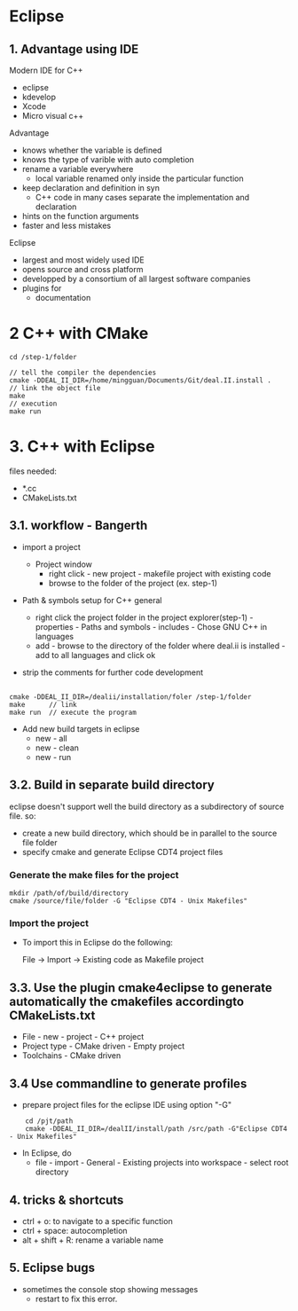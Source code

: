 # Eclipse

## 1. Advantage using IDE

Modern IDE for C++
- eclipse
- kdevelop
- Xcode
- Micro visual c++

Advantage
- knows whether the variable is defined
- knows the type of varible with auto completion
- rename a variable everywhere
  - local variable renamed only inside the particular function
- keep declaration and definition in syn
  - C++ code in many cases separate the implementation and declaration
- hints on the function arguments
- faster and less mistakes

Eclipse
- largest and most widely used IDE
- opens source and cross platform
- developped by a consortium of all largest software companies
- plugins for 
  - documentation

# 2 C++ with CMake 

    cd /step-1/folder
    
    // tell the compiler the dependencies
    cmake -DDEAL_II_DIR=/home/mingguan/Documents/Git/deal.II.install .
    // link the object file
    make
    // execution
    make run


# 3. C++ with Eclipse 

files needed:
- *.cc
- CMakeLists.txt

## 3.1. workflow - Bangerth



- import a project
  - Project window
    - right click - new project - makefile project with existing code
    - browse to the folder of the project (ex. step-1)
- Path & symbols setup for C++ general
  - right click the project folder in the project explorer(step-1) - properties - Paths and symbols - includes - Chose GNU C++ in languages
  - add - browse to the directory of the folder where deal.ii is installed - add to all languages and click ok

- strip the comments for further code development 

## 
    cmake -DDEAL_II_DIR=/dealii/installation/foler /step-1/folder
    make      // link 
    make run  // execute the program

- Add new build targets in eclipse
  - new - all
  - new - clean
  - new - run

## 3.2. Build in separate build directory

eclipse doesn't support well the build directory as a subdirectory of source file. so:
- create a new build directory, which should be in  parallel to the source file folder
- specify cmake and generate Eclipse CDT4 project files

### Generate the make files for the project
    mkdir /path/of/build/directory
    cmake /source/file/folder -G "Eclipse CDT4 - Unix Makefiles"
### Import the project
- To import this in Eclipse do the following:

    File -> Import -> Existing code as Makefile project

## 3.3. Use the plugin **cmake4eclipse** to generate automatically the cmakefiles accordingto CMakeLists.txt

- File - new - project - C++ project
- Project type - CMake driven - Empty project
- Toolchains - CMake driven

## 3.4 Use commandline to generate profiles

- prepare project files for the eclipse IDE using option "-G"
```
    cd /pjt/path
    cmake -DDEAL_II_DIR=/dealII/install/path /src/path -G"Eclipse CDT4 - Unix Makefiles"
```
- In Eclipse, do
  - file - import - General - Existing projects into workspace - select root directory

## 4. tricks & shortcuts
- ctrl + o: to navigate to a specific function
- ctrl + space: autocompletion
- alt + shift + R: rename a variable name


## 5. Eclipse bugs

- sometimes the console stop showing messages
  - restart to fix this error.